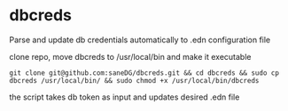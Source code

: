 # dbcreds
Parse and update db credentials automatically to .edn configuration file

clone repo, move dbcreds to /usr/local/bin and make it executable
```
git clone git@github.com:saneDG/dbcreds.git && cd dbcreds && sudo cp dbcreds /usr/local/bin/ && sudo chmod +x /usr/local/bin/dbcreds
```

the script takes db token as input and updates desired .edn file
